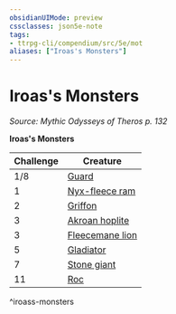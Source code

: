 ```yaml
---
obsidianUIMode: preview
cssclasses: json5e-note
tags:
- ttrpg-cli/compendium/src/5e/mot
aliases: ["Iroas's Monsters"]
---
```

# Iroas's Monsters
*Source: Mythic Odysseys of Theros p. 132* 

**Iroas's Monsters**

| Challenge | Creature |
|-----------|----------|
| 1/8 | [Guard](guard.md) |
| 1 | [Nyx-fleece ram](nyx-fleece-ram-mot.md) |
| 2 | [Griffon](griffon.md) |
| 3 | [Akroan hoplite](akroan-hoplite-mot.md) |
| 3 | [Fleecemane lion](fleecemane-lion-mot.md) |
| 5 | [Gladiator](gladiator.md) |
| 7 | [Stone giant](stone-giant.md) |
| 11 | [Roc](roc.md) |
^iroass-monsters